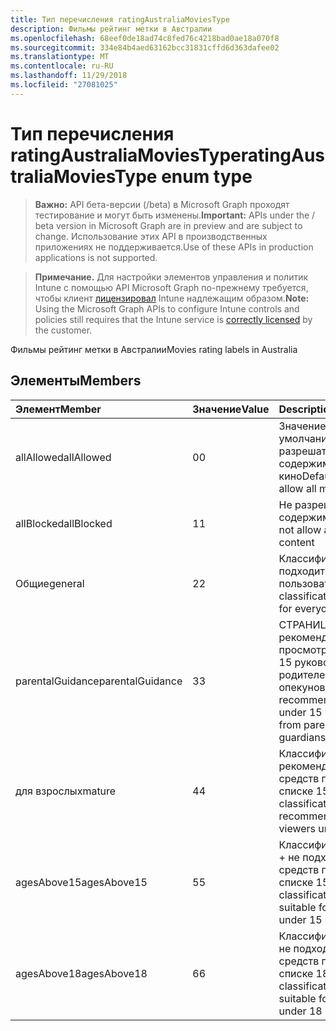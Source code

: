 ```yaml
---
title: Тип перечисления ratingAustraliaMoviesType
description: Фильмы рейтинг метки в Австралии
ms.openlocfilehash: 68eef0de18ad74c8fed76c4218bad0ae18a070f8
ms.sourcegitcommit: 334e84b4aed63162bcc31831cffd6d363dafee02
ms.translationtype: MT
ms.contentlocale: ru-RU
ms.lasthandoff: 11/29/2018
ms.locfileid: "27081025"
---
```

# <a name="ratingaustraliamoviestype-enum-type"></a><span data-ttu-id="71c2d-103">Тип перечисления ratingAustraliaMoviesType</span><span class="sxs-lookup"><span data-stu-id="71c2d-103">ratingAustraliaMoviesType enum type</span></span>

> <span data-ttu-id="71c2d-104">**Важно:** API бета-версии (/beta) в Microsoft Graph проходят тестирование и могут быть изменены.</span><span class="sxs-lookup"><span data-stu-id="71c2d-104">**Important:** APIs under the / beta version in Microsoft Graph are in preview and are subject to change.</span></span> <span data-ttu-id="71c2d-105">Использование этих API в производственных приложениях не поддерживается.</span><span class="sxs-lookup"><span data-stu-id="71c2d-105">Use of these APIs in production applications is not supported.</span></span>

> <span data-ttu-id="71c2d-106">**Примечание.** Для настройки элементов управления и политик Intune с помощью API Microsoft Graph по-прежнему требуется, чтобы клиент [лицензировал](https://go.microsoft.com/fwlink/?linkid=839381) Intune надлежащим образом.</span><span class="sxs-lookup"><span data-stu-id="71c2d-106">**Note:** Using the Microsoft Graph APIs to configure Intune controls and policies still requires that the Intune service is [correctly licensed](https://go.microsoft.com/fwlink/?linkid=839381) by the customer.</span></span>

<span data-ttu-id="71c2d-107">Фильмы рейтинг метки в Австралии</span><span class="sxs-lookup"><span data-stu-id="71c2d-107">Movies rating labels in Australia</span></span>
## <a name="members"></a><span data-ttu-id="71c2d-108">Элементы</span><span class="sxs-lookup"><span data-stu-id="71c2d-108">Members</span></span>
|<span data-ttu-id="71c2d-109">Элемент</span><span class="sxs-lookup"><span data-stu-id="71c2d-109">Member</span></span>|<span data-ttu-id="71c2d-110">Значение</span><span class="sxs-lookup"><span data-stu-id="71c2d-110">Value</span></span>|<span data-ttu-id="71c2d-111">Description</span><span class="sxs-lookup"><span data-stu-id="71c2d-111">Description</span></span>|
|:---|:---|:---|
|<span data-ttu-id="71c2d-112">allAllowed</span><span class="sxs-lookup"><span data-stu-id="71c2d-112">allAllowed</span></span>|<span data-ttu-id="71c2d-113">0</span><span class="sxs-lookup"><span data-stu-id="71c2d-113">0</span></span>|<span data-ttu-id="71c2d-114">Значение по умолчанию, разрешать все содержимое кино</span><span class="sxs-lookup"><span data-stu-id="71c2d-114">Default value, allow all movies content</span></span>|
|<span data-ttu-id="71c2d-115">allBlocked</span><span class="sxs-lookup"><span data-stu-id="71c2d-115">allBlocked</span></span>|<span data-ttu-id="71c2d-116">1</span><span class="sxs-lookup"><span data-stu-id="71c2d-116">1</span></span>|<span data-ttu-id="71c2d-117">Не разрешать любое содержимое кино</span><span class="sxs-lookup"><span data-stu-id="71c2d-117">Do not allow any movies content</span></span>|
|<span data-ttu-id="71c2d-118">Общие</span><span class="sxs-lookup"><span data-stu-id="71c2d-118">general</span></span>|<span data-ttu-id="71c2d-119">2</span><span class="sxs-lookup"><span data-stu-id="71c2d-119">2</span></span>|<span data-ttu-id="71c2d-120">Классификация G подходит для всех пользователей</span><span class="sxs-lookup"><span data-stu-id="71c2d-120">The G classification is suitable for everyone</span></span>|
|<span data-ttu-id="71c2d-121">parentalGuidance</span><span class="sxs-lookup"><span data-stu-id="71c2d-121">parentalGuidance</span></span>|<span data-ttu-id="71c2d-122">3</span><span class="sxs-lookup"><span data-stu-id="71c2d-122">3</span></span>|<span data-ttu-id="71c2d-123">СТРАНИЦА рекомендует средств просмотра в списке 15 руководство по из родителей или опекунов</span><span class="sxs-lookup"><span data-stu-id="71c2d-123">The PG recommends viewers under 15 with guidance from parents or guardians</span></span>|
|<span data-ttu-id="71c2d-124">для взрослых</span><span class="sxs-lookup"><span data-stu-id="71c2d-124">mature</span></span>|<span data-ttu-id="71c2d-125">4</span><span class="sxs-lookup"><span data-stu-id="71c2d-125">4</span></span>|<span data-ttu-id="71c2d-126">Классификация M не рекомендуется для средств просмотра в списке 15</span><span class="sxs-lookup"><span data-stu-id="71c2d-126">The M classification is not recommended for viewers under 15</span></span>|
|<span data-ttu-id="71c2d-127">agesAbove15</span><span class="sxs-lookup"><span data-stu-id="71c2d-127">agesAbove15</span></span>|<span data-ttu-id="71c2d-128">5</span><span class="sxs-lookup"><span data-stu-id="71c2d-128">5</span></span>|<span data-ttu-id="71c2d-129">Классификация MA15 + не подходит для средств просмотра в списке 15</span><span class="sxs-lookup"><span data-stu-id="71c2d-129">The MA15+ classification is not suitable for viewers under 15</span></span>|
|<span data-ttu-id="71c2d-130">agesAbove18</span><span class="sxs-lookup"><span data-stu-id="71c2d-130">agesAbove18</span></span>|<span data-ttu-id="71c2d-131">6</span><span class="sxs-lookup"><span data-stu-id="71c2d-131">6</span></span>|<span data-ttu-id="71c2d-132">Классификация R18 + не подходит для средств просмотра в списке 18</span><span class="sxs-lookup"><span data-stu-id="71c2d-132">The R18+ classification is not suitable for viewers under 18</span></span>|





